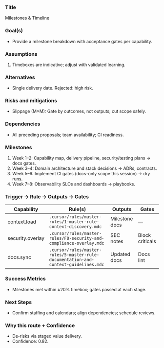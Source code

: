 ### Title
Milestones & Timeline

### Goal(s)
- Provide a milestone breakdown with acceptance gates per capability.

### Assumptions
1. Timeboxes are indicative; adjust with validated learning.

### Alternatives
- Single delivery date. Rejected: high risk.

### Risks and mitigations
- Slippage (M×M): Gate by outcomes, not outputs; cut scope safely.

### Dependencies
- All preceding proposals; team availability; CI readiness.

### Milestones
1. Week 1–2: Capability map, delivery pipeline, security/testing plans → docs gates.
2. Week 3–4: Domain architecture and stack decisions → ADRs, contracts.
3. Week 5–6: Implement CI gates (docs-only scope this session) → dry runs.
4. Week 7–8: Observability SLOs and dashboards → playbooks.

### Trigger → Rule → Outputs → Gates
| Capability | Rule(s) | Outputs | Gates |
|---|---|---|---|
| context.load | `.cursor/rules/master-rules/1-master-rule-context-discovery.mdc` | Milestone docs | — |
| security.overlay | `.cursor/rules/master-rules/F8-security-and-compliance-overlay.mdc` | SEC notes | Block criticals |
| docs.sync | `.cursor/rules/master-rules/5-master-rule-documentation-and-context-guidelines.mdc` | Updated docs | Docs lint |

### Success Metrics
- Milestones met within ±20% timebox; gates passed at each stage.

### Next Steps
- Confirm staffing and calendars; align dependencies; schedule reviews.

### Why this route + Confidence
- De-risks via staged value delivery.
- Confidence: 0.82.
